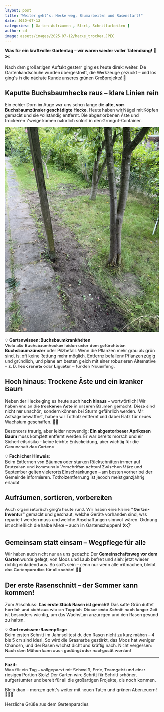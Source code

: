 ```yaml
---
layout: post
title: "Weiter geht’s: Hecke weg, Baumarbeiten und Rasenstart!"
date: 2025-07-12
categories: [ Garten Aufräumen , Start, Schnittarbeiten ]
author: cd
image: assets/images/2025-07-12/hecke_trocken.JPEG
---
```


**Was für ein kraftvoller Gartentag – wir waren wieder voller Tatendrang! 🌳✂️**

Nach dem großartigen Auftakt gestern ging es heute direkt weiter. Die Gartenhandschuhe wurden übergestreift, die Werkzeuge gezückt – und los ging's in die nächste Runde unseres grünen Großprojekts! 🌿

## Kaputte Buchsbaumhecke raus – klare Linien rein

Ein echter Dorn im Auge war uns schon lange die **alte, vom Buchsbaumzünsler geschädigte Hecke**. Heute haben wir Nägel mit Köpfen gemacht und sie vollständig entfernt. Die abgestorbenen Äste und trockenen Zweige kamen natürlich sofort in den Grüngut-Container.

![hecke](/assets/images/2025-07-12/hecke_weg.JPEG)

💡 **Gartenwissen: Buchsbaumkrankheiten**  
Viele alte Buchsbaumhecken leiden unter dem gefürchteten **Buchsbaumzünsler** oder Pilzbefall. Wenn die Pflanzen mehr grau als grün sind, ist oft keine Rettung mehr möglich. Entferne befallene Pflanzen zügig und gründlich, und plane am besten gleich mit einer robusteren Alternative – z. B. **Ilex crenata** oder **Liguster** – für den Neuanfang.

## Hoch hinaus: Trockene Äste und ein kranker Baum

Neben der Hecke ging es heute auch **hoch hinaus** – wortwörtlich! Wir haben uns an die **trockenen Äste** in unseren Bäumen gemacht. Diese sind nicht nur unschön, sondern können bei Sturm gefährlich werden. Mit Astsäge bewaffnet, haben wir Totholz entfernt und dabei Platz für neues Wachstum geschaffen. 🌳✨

Besonders traurig, aber leider notwendig: **Ein abgestorbener Aprikosen Baum** muss komplett entfernt werden. Er war bereits morsch und ein Sicherheitsrisiko – keine leichte Entscheidung, aber wichtig für die Gesundheit des Gartens.

💡 **Fachlicher Hinweis**:  
Beim Entfernen von Bäumen oder starken Rückschnitten immer auf Brutzeiten und kommunale Vorschriften achten! Zwischen März und September gelten vielerorts Einschränkungen – am besten vorher bei der Gemeinde informieren. Totholzentfernung ist jedoch meist ganzjährig erlaubt.

## Aufräumen, sortieren, vorbereiten

Auch organisatorisch ging’s heute rund: Wir haben eine kleine **"Garten-Inventur"** gemacht und geschaut, welche Geräte vorhanden sind, was repariert werden muss und welche Anschaffungen sinnvoll wären. Ordnung ist schließlich die halbe Miete – auch im Gartenschuppen! 🛠️📋

## Gemeinsam statt einsam – Wegpflege für alle

Wir haben auch nicht nur an uns gedacht: Der **Gemeinschaftsweg vor dem Garten** wurde gefegt, von Moos und Laub befreit und sieht jetzt wieder richtig einladend aus. So soll’s sein – denn nur wenn alle mitmachen, bleibt das Gartenparadies für alle schön! 🤝✨

## Der erste Rasenschnitt – der Sommer kann kommen!

Zum Abschluss: **Das erste Stück Rasen ist gemäht!** Das satte Grün duftet herrlich und sieht aus wie ein Teppich. Dieser erste Schnitt nach langer Zeit ist besonders wichtig, um das Wachstum anzuregen und den Rasen gesund zu halten.

💡 **Gartenwissen: Rasenpflege**  
Beim ersten Schnitt im Jahr solltest du den Rasen nicht zu kurz mähen – 4 bis 5 cm sind ideal. So wird die Grasnarbe gestärkt, das Moos hat weniger Chancen, und der Rasen wächst dicht und kräftig nach. Nicht vergessen: Nach dem Mähen kann auch gedüngt oder nachgesät werden!

---

**Fazit:**  
Was für ein Tag – vollgepackt mit Schweiß, Erde, Teamgeist und einer riesigen Portion Stolz! Der Garten wird Schritt für Schritt schöner, aufgeräumter und bereit für all die großartigen Projekte, die noch kommen.

Bleib dran – morgen geht's weiter mit neuen Taten und grünen Abenteuern! 🌱💪💚

Herzliche Grüße aus dem Gartenparadies
